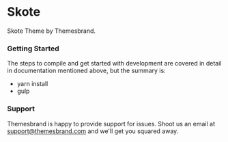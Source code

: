 # Skote

Skote Theme by Themesbrand.

### Getting Started

The steps to compile and get started with development are covered in detail in documentation mentioned above, but the summary is:

- yarn install
- gulp

### Support

Themesbrand is happy to provide support for issues. Shoot us an email at support@themesbrand.com and we'll get you squared away.
